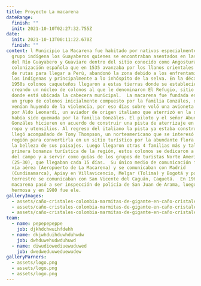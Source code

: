 ```yaml
---
title: Proyecto La macarena
dateRange:
  finish: ""
  init: 2021-10-10T02:27:32.755Z
date:
  init: 2021-10-13T00:11:22.670Z
  finish: ""
content: l Municipio La Macarena fue habitado por nativos especialmente del
  grupo indígena los Guayaberos quienes se encontraban asentados en las márgenes
  del Río Guayabero y Guaviare dentro del sitio conocido como Angosturas I. La
  colonización española que en 1535 avanzaba por los llanos orientales en busca
  de rutas para llegar a Perú, abandonó la zona debido a los enfrentamientos con
  los indígenas y principalmente a lo inhóspito de la selva. En la década de los
  1950s colonos caqueteños llegaron a estas tierras donde se establecieron,
  creando un núcleo de colonos al que le denominaron El Refugio, sitio actual
  donde está ubicada la cabecera municipal.  La macarena fue fundada en 1954 por
  un grupo de colonos inicialmente compuesto por la familia Gonzáles, quienes
  venían huyendo de la violencia, por eso días sobre voló una avioneta piloteada
  por Aldo Leonardi, un aviador de origen italiano que aterrizó en la sabana que
  había sido quemada por la familia Gonzáles. El piloto y el señor Abundio
  Gonzáles hicieren en acuerdo de construir una pista de aterrizaje en cambio de
  ropa y utensilios. Al regreso del italiano la pista ya estaba construida y
  llegó acompañado de Tomy Thompson, un norteamericano que se interesó por la
  región para convertirla en un sitio turístico por la abundante flora y fauna y
  la belleza de sus paisajes. Luego llegaron otras 4 familias más y tal vez la
  primera bonanza turística de la región, estos colonos se dedicaron a labores
  del campo y a servir como guías de los grupos de turistas Norte Americanos
  (25-30), que llegaban cada 15 días.  Su único medio de comunicación fue por
  vía aérea (Aeropuerto de La Macarena) y se comunicaban con Madrid
  (Cundinamarca), Apiay en Villavicencio, Melgar (Tolima) y Bogotá y por vía
  terrestre se comunicaban con San Vicente del Caguán, Caquetá.  En 1960 la
  macarena pasó a ser inspección de policía de San Juan de Arama, luego de vista
  hermosa y en 1980 fue ele.
galleryImages:
  - assets/caño-cristales-colombia-marmitas-de-gigante-en-caño-cristales-foto-mario-carvajal.jpg
  - assets/caño-cristales-colombia-marmitas-de-gigante-en-caño-cristales-foto-mario-carvajal.jpg
  - assets/caño-cristales-colombia-marmitas-de-gigante-en-caño-cristales-foto-mario-carvajal.jpg
team:
  - name: pepepepeppe
    job: djkhdchwuihfdehh
  - name: dkjwhduihduwhduhwdw
    job: dwhduwehudwduhuwd
  - name: diwudiowediuewuduwed
    job: dwedweduuweduewudew
galleryParners:
  - assets/logo.png
  - assets/logo.png
  - assets/logo.png
---
```

